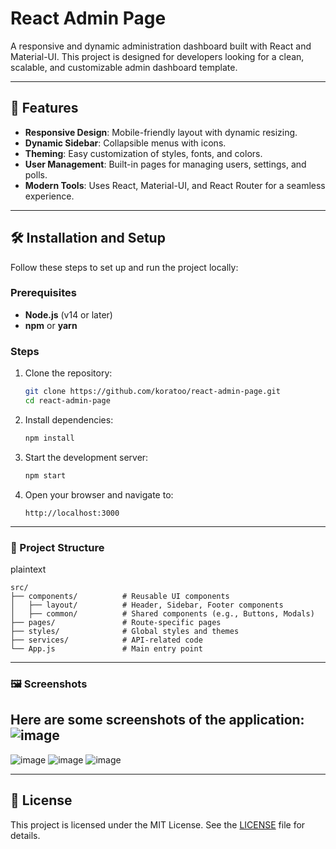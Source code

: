 # React Admin Page

A responsive and dynamic administration dashboard built with React and Material-UI. This project is designed for developers looking for a clean, scalable, and customizable admin dashboard template.

---

## 🚀 Features

- **Responsive Design**: Mobile-friendly layout with dynamic resizing.
- **Dynamic Sidebar**: Collapsible menus with icons.
- **Theming**: Easy customization of styles, fonts, and colors.
- **User Management**: Built-in pages for managing users, settings, and polls.
- **Modern Tools**: Uses React, Material-UI, and React Router for a seamless experience.

---

## 🛠️ Installation and Setup

Follow these steps to set up and run the project locally:

### Prerequisites

- **Node.js** (v14 or later)
- **npm** or **yarn**

### Steps

1. Clone the repository:

   ```bash
   git clone https://github.com/koratoo/react-admin-page.git
   cd react-admin-page
   ```

2. Install dependencies:

   ```bash
   npm install
   ```

3. Start the development server:

   ```bash
   npm start
   ```

4. Open your browser and navigate to:
   ```
   http://localhost:3000
   ```

---
### 📁 Project Structure
plaintext
```
src/
├── components/          # Reusable UI components
│   ├── layout/          # Header, Sidebar, Footer components
│   ├── common/          # Shared components (e.g., Buttons, Modals)
├── pages/               # Route-specific pages
├── styles/              # Global styles and themes
├── services/            # API-related code
└── App.js               # Main entry point
```
---
### 🖼️ Screenshots
Here are some screenshots of the application:
![image](https://github.com/user-attachments/assets/fc3b3d86-32b7-417a-a41c-76e70828ef96)
---
![image](https://github.com/user-attachments/assets/5f80606f-fcdd-43c2-bf4a-e0f05bb58540)
![image](https://github.com/user-attachments/assets/1359eef9-eb12-4d4b-aa73-e3b5bdc2c9e8)
![image](https://github.com/user-attachments/assets/591f8b9a-f1e1-4592-9563-5caca88a7338)

---

## 📜 License

This project is licensed under the MIT License. See the [LICENSE](LICENSE) file for details.
